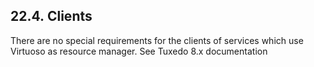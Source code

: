 <div id="xaclients" class="section">

<div class="titlepage">

<div>

<div>

## 22.4. Clients

</div>

</div>

</div>

There are no special requirements for the clients of services which use
Virtuoso as resource manager. See Tuxedo 8.x documentation

</div>

